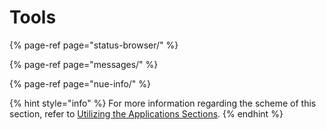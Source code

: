 # Tools

{% page-ref page="status-browser/" %}

{% page-ref page="messages/" %}

{% page-ref page="nue-info/" %}

{% hint style="info" %}
For more information regarding the scheme of this section, refer to [Utilizing the Applications Sections](../main-applications/utilizing-the-main-applications-section.md).
{% endhint %}

